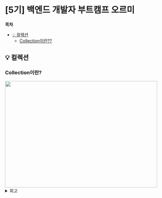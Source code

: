 # [5기] 백엔드 개발자 부트캠프 오르미

**목차**

- [💡 컬렉션 ](#-컬렉션)
  - [Collection이란??](#Collection이란)


## 💡 컬렉션
<a id="-컬렉션"></a>

### Collection이란?
<a id="Collection이란"></a>

<img src="img/day30/" width="500" height="350" alt="">


<details>
<summary> 회고 </summary>



</details>